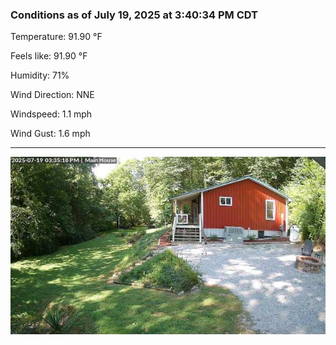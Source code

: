### Conditions as of July 19, 2025 at 3:40:34 PM CDT 

Temperature: 91.90 &deg;F

Feels like: 91.90 &deg;F

Humidity: 71%

Wind Direction: NNE

Windspeed: 1.1 mph

Wind Gust: 1.6 mph

---

<img src="./images/latest.jpeg"/>

